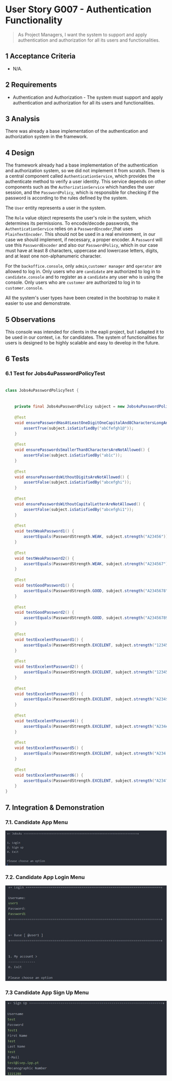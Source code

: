 # User Story G007 - Authentication Functionality

> As Project Managers, I want the system to support and apply authentication and authorization for all its users and functionalities.


## 1 Acceptance Criteria

- N/A.

## 2 Requirements

- Authentication and Authorization - The system must support and apply authentication and authorization for all its users and functionalities.

## 3 Analysis

There was already a base implementation of the authentication and authorization system in the framework.

## 4 Design

The framework already had a base implementation of the authentication and authorization system, so we did not implement it from scratch. There is a central component called `AuthenticationService`, which provides the authenticate method to verify a user identity. This service depends on other components such as the `AuthorizationService` which handles the user session, and the `PasswordPolicy`, which is responsible for checking if the password is according to the rules defined by the system.

The `User` entity represents a user in the system.

The `Role` value object represents the user's role in the system, which determines its permissions.
To encode/decode passwords, the `AuthenticationService` relies on a `PasswordEncoder`,that uses `PlainTextEncoder`. This should not be used in a real environment, in our case we should implement, if necessary, a proper encoder.
A `Password` will use this `PasswordEncoder` and also our `PasswordPolicy`, which in our case must have at least 8 characters, uppercase and lowercase letters, digits, and at least one non-alphanumeric character.

For the `backoffice.console`, only `admin`,`customer manager` and `operator` are allowed to log in.
Only users who are `candidate` are authorized to log in to `candidate.console`
and to register as a `candidate` any user who is using the console.
Only users who are `customer` are authorized to log in to `customer.console`.

All the system's user types have been created in the bootstrap to make it easier to use and demonstrate.

## 5 Observations

This console was intended for clients in the eapli project, but I adapted it to be used in our context, i.e. for candidates.
The system of functionalities for users is designed to be highly scalable and easy to develop in the future.


## 6 Tests 

### 6.1 Test for Jobs4uPasswordPolicyTest

```java

class Jobs4uPasswordPolicyTest {


    private final Jobs4uPasswordPolicy subject = new Jobs4uPasswordPolicy();

    @Test
    void ensurePasswordHasAtLeastOneDigitOneCapitalAnd8CharactersLongAndNonAlfa() {
        assertTrue(subject.isSatisfiedBy("abCfefgh1@"));
    }

    @Test
    void ensurePasswordsSmallerThan8CharactersAreNotAllowed() {
        assertFalse(subject.isSatisfiedBy("ab1c"));
    }

    @Test
    void ensurePasswordsWithoutDigitsAreNotAllowed() {
        assertFalse(subject.isSatisfiedBy("abcefghi"));
    }

    @Test
    void ensurePasswordsWithoutCapitalLetterAreNotAllowed() {
        assertFalse(subject.isSatisfiedBy("abcefghi1"));
    }

    @Test
    void testWeakPassword1() {
        assertEquals(PasswordStrength.WEAK, subject.strength("A23456"));
    }

    @Test
    void testWeakPassword2() {
        assertEquals(PasswordStrength.WEAK, subject.strength("A234567"));
    }

    @Test
    void testGoodPassword1() {
        assertEquals(PasswordStrength.GOOD, subject.strength("A2345678"));
    }

    @Test
    void testGoodPassword2() {
        assertEquals(PasswordStrength.GOOD, subject.strength("A23456789"));
    }

    @Test
    void testExcelentPassword1() {
        assertEquals(PasswordStrength.EXCELENT, subject.strength("123456789ABC"));
    }

    @Test
    void testExcelentPassword2() {
        assertEquals(PasswordStrength.EXCELENT, subject.strength("123456789ABCD"));
    }

    @Test
    void testExcelentPassword3() {
        assertEquals(PasswordStrength.EXCELENT, subject.strength("A234$5678"));
    }

    @Test
    void testExcelentPassword4() {
        assertEquals(PasswordStrength.EXCELENT, subject.strength("A234#5678"));
    }

    @Test
    void testExcelentPassword5() {
        assertEquals(PasswordStrength.EXCELENT, subject.strength("A234!5678"));
    }

    @Test
    void testExcelentPassword6() {
        assertEquals(PasswordStrength.EXCELENT, subject.strength("A234?5678"));
    }
}
```

## 7. Integration & Demonstration

### 7.1. Candidate App Menu

![CandidateAppMenu.jpg](assets/CandidateAppMenu.jpg)

### 7.2. Candidate App Login Menu

![CandidateLoginMenu.jpg](assets/CandidateLoginMenu.jpg)

### 7.3 Candidate App Sign Up Menu

![CandidateSignUpMenu.jpg](assets/CandidateSignUpMenu.jpg)
